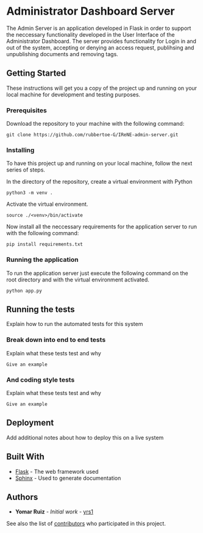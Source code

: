 # Administrator Dashboard Server

The Admin Server is an application developed in Flask in order to support the neccessary functionality developed in the User Interface of the Administrator Dashboard.
The server provides functionality for Login in and out of the system, accepting or denying an access request, publihsing and unpublishing documents and removing tags.

## Getting Started

These instructions will get you a copy of the project up and running on your local machine for development and testing purposes.

### Prerequisites

Download the repository to your machine with the following command:

```
git clone https://github.com/rubbertoe-G/IReNE-admin-server.git
```


### Installing

To have this project up and running on your local machine, follow the next series of steps.

In the directory of the repository, create a virtual environment with Python
```
python3 -m venv .
```

Activate the virtual environment.
```
source ./<venv>/bin/activate
```

Now install all the neccessary requirements for the application server to run with the following command:
```
pip install requirements.txt
```

### Running the application
To run the application server just execute the following command on the root directory and with the virtual environment activated.
```
python app.py
```


## Running the tests

Explain how to run the automated tests for this system

### Break down into end to end tests

Explain what these tests test and why

```
Give an example
```

### And coding style tests

Explain what these tests test and why

```
Give an example
```

## Deployment

Add additional notes about how to deploy this on a live system

## Built With

* [Flask](https://flask.palletsprojects.com/en/1.1.x/#user-s-guide) - The web framework used
* [Sphinx](https://www.sphinx-doc.org/en/master/) - Used to generate documentation


## Authors

* **Yomar Ruiz** - *Initial work* - [yrs1](https://github.com/yrs1)

See also the list of [contributors](https://github.com/rubbertoe-G/IReNE-admin-server/graphs/contributors) who participated in this project.